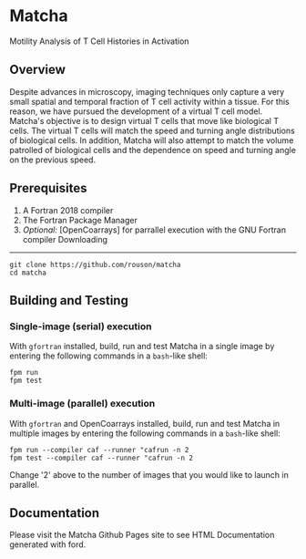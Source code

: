 Matcha
======
Motility Analysis of T Cell Histories in Activation

Overview
--------
Despite advances in microscopy, imaging techniques only capture a very small spatial and temporal fraction of T cell activity within a tissue. For this reason, we have pursued the development of a virtual T cell model. Matcha's objective is to design virtual T cells that move like biological T cells. The virtual T cells will match the speed and turning angle distributions of biological cells. In addition, Matcha will also attempt to match the volume patrolled of biological cells and the dependence on speed and turning angle on the previous speed.


Prerequisites
-------------
  1. A Fortran 2018 compiler
  2. The Fortran Package Manager
  3. *Optional:* [OpenCoarrays] for parrallel execution with the GNU Fortran compiler
Downloading
-----------
```
git clone https://github.com/rouson/matcha
cd matcha
```
Building and Testing
--------------------
### Single-image (serial) execution
With `gfortran` installed, build, run and test Matcha in a single image by entering the following commands in a `bash`-like shell:
```
fpm run
fpm test
```
### Multi-image (parallel) execution
With `gfortran` and OpenCoarrays installed, build, run and test Matcha in multiple images by entering the following commands in a `bash`-like shell:
```
fpm run --compiler caf --runner "cafrun -n 2
fpm test --compiler caf --runner "cafrun -n 2
```
Change '2' above to the number of images that you would like to launch in parallel.

## Documentation
Please visit the Matcha Github Pages site to see HTML Documentation generated with ford.

